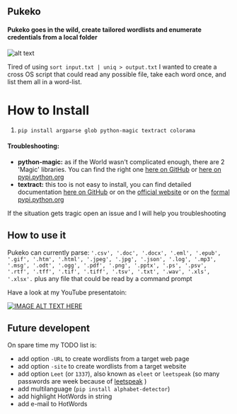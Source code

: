 ## Pukeko
#### Pukeko goes in the wild, create tailored wordlists and enumerate credentials from a local folder
 
![alt text](http://www.gisbornespecials.co.nz/assets/ZOO/ZOO-Pukeko-800461.jpg)

Tired of using `sort input.txt | uniq > output.txt` I wanted to create a cross OS script that could read any possible file, take each word once, and list them all in a word-list. 

How to Install
======

1) `pip install argparse glob python-magic textract colorama`

#### Troubleshooting:

- **python-magic:** as if the World wasn't complicated enough, there are 2 'Magic' libraries. You can find the right one [here on GitHub](https://github.com/ahupp/python-magic) or [here on pypi.python.org](https://pypi.python.org/pypi/python-magic/)
- **textract:** this too is not easy to install, you can find detailed documentation [here on GitHub](https://github.com/deanmalmgren/textract) or on the [official website](https://textract.readthedocs.io/en/stable/index.html) or on the [formal pypi.python.org](https://pypi.python.org/pypi/textract) 

If the situation gets tragic open an issue and I will help you troubleshooting 

How to use it 
------

Pukeko can currently parse: `'.csv', '.doc', '.docx', '.eml', '.epub', '.gif', '.htm', '.html', '.jpeg', '.jpg', '.json', '.log', '.mp3', '.msg', '.odt', '.ogg', '.pdf', '.png', '.pptx', '.ps', '.psv', '.rtf', '.tff', '.tif', '.tiff', '.tsv', '.txt', '.wav', '.xls', '.xlsx'.` plus any file that could be read by a command prompt

Have a look at my YouTube presentatoin:

[![IMAGE ALT TEXT HERE](https://github.com/francesco1119/Pukeko/blob/master/Capture.PNG?raw=true)](https://youtu.be/CD1zNNGDrUQ)

Future developent
------
On spare time my TODO list is:

* add option `-URL` to create wordlists from a target web page
* add option `-site` to create wordlists from a target website
* add option `Leet` (or `1337`), also known as `eleet` or `leetspeak` (so many passwords are week because of  [leetspeak](https://optimwise.com/passwords-with-simple-character-substitution-are-weak/) )
* add multilanguage (`pip install alphabet-detector`)
* add highlight HotWords in string
* add e-mail to HotWords

